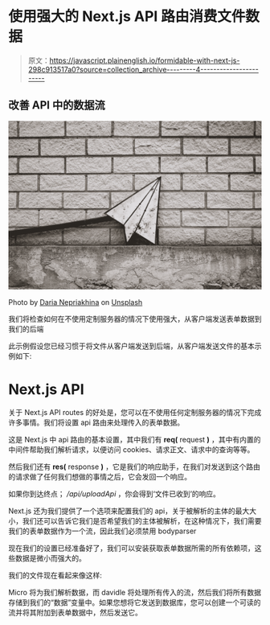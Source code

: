 # 使用强大的 Next.js API 路由消费文件数据

> 原文：<https://javascript.plainenglish.io/formidable-with-next-js-298c913517a0?source=collection_archive---------4----------------------->

## 改善 API 中的数据流

![](img/fbd5bd94cb7fe9def389d81f383a573b.png)

Photo by [Daria Nepriakhina](https://unsplash.com/@epicantus?utm_source=unsplash&utm_medium=referral&utm_content=creditCopyText) on [Unsplash](https://unsplash.com/s/photos/send?utm_source=unsplash&utm_medium=referral&utm_content=creditCopyText)

我们将检查如何在不使用定制服务器的情况下使用强大，从客户端发送表单数据到我们的后端

此示例假设您已经习惯于将文件从客户端发送到后端，从客户端发送文件的基本示例如下:

# Next.js API

关于 Next.js API routes 的好处是，您可以在不使用任何定制服务器的情况下完成许多事情。我们将设置 api 路由来处理传入的表单数据。

这是 Next.js 中 api 路由的基本设置，其中我们有 **req(** request **)** ，其中有内置的中间件帮助我们解析请求，以便访问 cookies、请求正文、请求中的查询等等。

然后我们还有 **res(** response **)** ，它是我们的响应助手，在我们对发送到这个路由的请求做了任何我们想做的事情之后，它会发回一个响应。

如果你到达终点； */api/uploadApi* ，你会得到‘文件已收到’的响应。

Next.js 还为我们提供了一个选项来配置我们的 api，关于被解析的主体的最大大小，我们还可以告诉它我们是否希望我们的主体被解析，在这种情况下，我们需要我们的表单数据作为一个流，因此我们必须禁用 bodyparser

现在我们的设置已经准备好了，我们可以安装获取表单数据所需的所有依赖项，这些数据是微小而强大的。

我们的文件现在看起来像这样:

Micro 将为我们解析数据，而 davidle 将处理所有传入的流，然后我们将所有数据存储到我们的“数据”变量中。如果您想将它发送到数据库，您可以创建一个可读的流并将其附加到表单数据中，然后发送它。